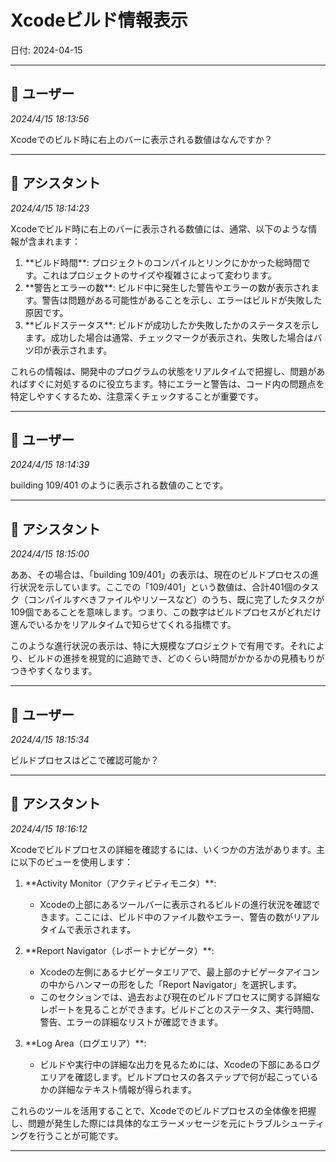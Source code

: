# Xcodeビルド情報表示

日付: 2024-04-15

---

## 👤 ユーザー
*2024/4/15 18:13:56*

Xcodeでのビルド時に右上のバーに表示される数値はなんですか？

---

## 🤖 アシスタント
*2024/4/15 18:14:23*

Xcodeでビルド時に右上のバーに表示される数値には、通常、以下のような情報が含まれます：

1. \*\*ビルド時間\*\*: プロジェクトのコンパイルとリンクにかかった総時間です。これはプロジェクトのサイズや複雑さによって変わります。
2. \*\*警告とエラーの数\*\*: ビルド中に発生した警告やエラーの数が表示されます。警告は問題がある可能性があることを示し、エラーはビルドが失敗した原因です。
3. \*\*ビルドステータス\*\*: ビルドが成功したか失敗したかのステータスを示します。成功した場合は通常、チェックマークが表示され、失敗した場合はバツ印が表示されます。

これらの情報は、開発中のプログラムの状態をリアルタイムで把握し、問題があればすぐに対処するのに役立ちます。特にエラーと警告は、コード内の問題点を特定しやすくするため、注意深くチェックすることが重要です。

---

## 👤 ユーザー
*2024/4/15 18:14:39*

building 109/401 のように表示される数値のことです。

---

## 🤖 アシスタント
*2024/4/15 18:15:00*

ああ、その場合は、「building 109/401」の表示は、現在のビルドプロセスの進行状況を示しています。ここでの「109/401」という数値は、合計401個のタスク（コンパイルすべきファイルやリソースなど）のうち、既に完了したタスクが109個であることを意味します。つまり、この数字はビルドプロセスがどれだけ進んでいるかをリアルタイムで知らせてくれる指標です。

このような進行状況の表示は、特に大規模なプロジェクトで有用です。それにより、ビルドの進捗を視覚的に追跡でき、どのくらい時間がかかるかの見積もりがつきやすくなります。

---

## 👤 ユーザー
*2024/4/15 18:15:34*

ビルドプロセスはどこで確認可能か？

---

## 🤖 アシスタント
*2024/4/15 18:16:12*

Xcodeでビルドプロセスの詳細を確認するには、いくつかの方法があります。主に以下のビューを使用します：

1. \*\*Activity Monitor（アクティビティモニタ）\*\*:
   - Xcodeの上部にあるツールバーに表示されるビルドの進行状況を確認できます。ここには、ビルド中のファイル数やエラー、警告の数がリアルタイムで表示されます。

2. \*\*Report Navigator（レポートナビゲータ）\*\*:
   - Xcodeの左側にあるナビゲータエリアで、最上部のナビゲータアイコンの中からハンマーの形をした「Report Navigator」を選択します。
   - このセクションでは、過去および現在のビルドプロセスに関する詳細なレポートを見ることができます。ビルドごとのステータス、実行時間、警告、エラーの詳細なリストが確認できます。

3. \*\*Log Area（ログエリア）\*\*:
   - ビルドや実行中の詳細な出力を見るためには、Xcodeの下部にあるログエリアを確認します。ビルドプロセスの各ステップで何が起こっているかの詳細なテキスト情報が得られます。

これらのツールを活用することで、Xcodeでのビルドプロセスの全体像を把握し、問題が発生した際には具体的なエラーメッセージを元にトラブルシューティングを行うことが可能です。

---
